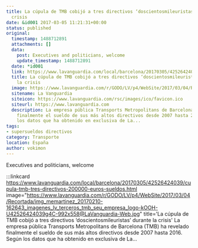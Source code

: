 ```yaml
---
title: La cúpula de TMB cobijó a tres directivos ‘doscientosmileuristas’ durante la
  crisis
date: &id001 2017-03-05 11:21:31+00:00
status: published
original:
  timestamp: 1488712891
  attachments: []
  data:
    post: Executives and politicians, welcome
    update_timestamp: 1488712891
  date: *id001
  link: https://www.lavanguardia.com/local/barcelona/20170305/42526424039/cupula-tmb-tres-directivos-200000-euros-sueldos.html
  title: La cúpula de TMB cobijó a tres directivos ‘doscientosmileuristas’ durante
    la crisis
  image: https://www.lavanguardia.com/r/GODO/LV/p4/WebSite/2017/03/04/Recortada/img_memartinez_20170210-162643_imagenes_lv_terceros_tmb_seu_empresa_logo-kOOH-U42526424039g4C-992x558@LaVanguardia-Web.jpg
  sitename: La Vanguardia
  siteicon: https://www.lavanguardia.com/rsc/images/ico/favicon.ico
  siteurl: https://www.lavanguardia.com
  description: La empresa pública Transports Metropolitans de Barcelona (TMB) ha revelado
    finalmente el sueldo de sus más altos directivos desde 2007 hasta 2016. Según
    los datos que ha obtenido en exclusiva de La...
tags:
- supersueldos directivos
category: Transporte
location: España
author: vokimon
---
```


Executives and politicians, welcome

:::linkcard https://www.lavanguardia.com/local/barcelona/20170305/42526424039/cupula-tmb-tres-directivos-200000-euros-sueldos.html image="https://www.lavanguardia.com/r/GODO/LV/p4/WebSite/2017/03/04/Recortada/img_memartinez_20170210-162643_imagenes_lv_terceros_tmb_seu_empresa_logo-kOOH-U42526424039g4C-992x558@LaVanguardia-Web.jpg" title='La cúpula de TMB cobijó a tres directivos ‘doscientosmileuristas’ durante la crisis'
    La empresa pública Transports Metropolitans de Barcelona (TMB)
    ha revelado finalmente el sueldo de sus más altos directivos
    desde 2007 hasta 2016.
    Según los datos que ha obtenido en exclusiva de La...

